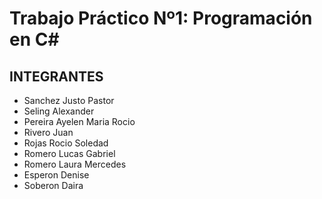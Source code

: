 # Trabajo Práctico Nº1: Programación en C#


## INTEGRANTES
* Sanchez Justo Pastor
* Seling Alexander
* Pereira Ayelen Maria Rocio
* Rivero Juan
* Rojas Rocio Soledad
* Romero Lucas Gabriel
* Romero Laura Mercedes
* Esperon Denise
* Soberon Daira

